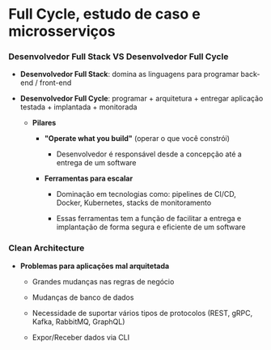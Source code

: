 # Full Cycle, estudo de caso e microsserviços

### Desenvolvedor Full Stack VS Desenvolvedor Full Cycle

* **Desenvolvedor Full Stack**: domina as linguagens para programar back-end / front-end

* **Desenvolvedor Full Cycle**: programar + arquitetura + entregar aplicação testada + implantada + monitorada

  * **Pilares**

    * **"Operate what you build"** (operar o que você constrói)

      * Desenvolvedor é responsável desde a concepção até a entrega de um software

    * **Ferramentas para escalar**

      * Dominação em tecnologias como: pipelines de CI/CD, Docker, Kubernetes, stacks de monitoramento

      * Essas ferramentas tem a função de facilitar a entrega e implantação de forma segura e eficiente de um software

### Clean Architecture

* **Problemas para aplicações mal arquitetada**

  * Grandes mudanças nas regras de negócio

  * Mudanças de banco de dados

  * Necessidade de suportar vários tipos de protocolos (REST, gRPC, Kafka, RabbitMQ, GraphQL)

  * Expor/Receber dados via CLI